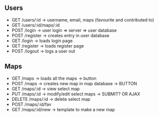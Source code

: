 ## Users ##
* GET /users/:id -> username, email, maps (favourite and contributed to)
* GET /users/:id/maps/:id
* POST /login -> user login => server => user database
* POST /register  -> creates entry in user database
* GET /login -> loads login page
* GET /register -> loads register page
* POST /logout -> logs a user out

## Maps ##
* GET /maps -> loads all the maps -> button 
* POST /maps -> creates new map in map database -> BUTTON 
* GET /maps/:id -> view select map
* PUT /maps/:id -> modify/edit select maps -> SUBMIT? OR AJAX
* DELETE /maps/:id -> delete select map
* POST /maps/:id/fav
* GET /maps/:id/new -> template to make a new map
